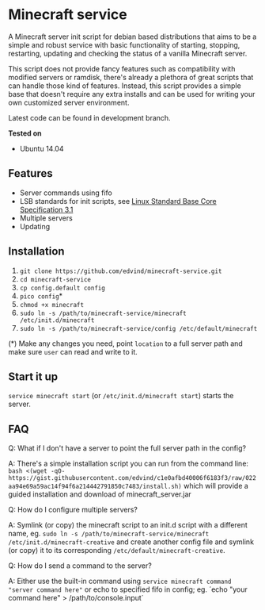 Minecraft service
=================

A Minecraft server init script for debian based distributions that aims to be a simple and robust service with basic functionality of starting, stopping, restarting, updating and checking the status of a vanilla Minecraft server.

This script does not provide fancy features such as compatibility with modified servers or ramdisk, there's already a plethora of great scripts that can handle those kind of features. Instead, this script provides a simple base that doesn't require any extra installs and can be used for writing your own customized server environment.

Latest code can be found in development branch.

**Tested on**

- Ubuntu 14.04

Features
--------

- Server commands using fifo
- LSB standards for init scripts, see [Linux Standard Base Core Specification 3.1](http://refspecs.linuxbase.org/LSB_3.1.1/LSB-Core-generic/LSB-Core-generic/iniscrptact.html)
- Multiple servers
- Updating

Installation
------------

1. `git clone https://github.com/edvind/minecraft-service.git`
2. `cd minecraft-service`
3. `cp config.default config`
4. `pico config`*
5. `chmod +x minecraft`
6. `sudo ln -s /path/to/minecraft-service/minecraft /etc/init.d/minecraft`
7. `sudo ln -s /path/to/minecraft-service/config /etc/default/minecraft`

(*) Make any changes you need, point `location` to a full server path and make sure `user` can read and write to it.

Start it up
-----------

`service minecraft start` (or `/etc/init.d/minecraft start`) starts the server.

FAQ
---

Q: What if I don't have a server to point the full server path in the config?

A: There's a simple installation script you can run from the command line: `bash <(wget -qO- https://gist.githubusercontent.com/edvind/c1e0afbd40006f6183f3/raw/022aa94e69a59ac14f94f6a214442791850c7483/install.sh)` which will provide a guided installation and download of minecraft_server.jar


Q: How do I configure multiple servers?

A: Symlink (or copy) the minecraft script to an init.d script with a different name, eg. `sudo ln -s /path/to/minecraft-service/minecraft /etc/init.d/minecraft-creative` and create another config file and symlink (or copy) it to its corresponding `/etc/default/minecraft-creative`.


Q: How do I send a command to the server?

A: Either use the built-in command using `service minecraft command "server command here"` or echo to specified fifo in config; eg. ´echo "your command here" > /path/to/console.input`
